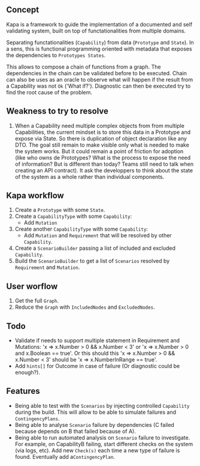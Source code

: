 ## Concept

Kapa is a framework to guide the implementation of a documented and self validating system,
built on top of functationalities from multiple domains.

Separating functationalities (`Capability`) from data (`Prototype` and `State`). In a sens,
this is functional programming oriented with metadata that exposes the dependencies
to `Prototypes States`. 

This allows to compose a chain of functions from a graph. The dependencies in the chain can be validated before to be executed.
Chain can also be uses as an oracle to observe what will happen if the result from a Capability
was not `Ok` ('What if?'). Diagnostic can then be executed try to find the root cause of the problem.

## Weakness to try to resolve

1. When a Capability need multiple complex objects from from multiple Capabilities,
  the current mindset is to store this data in a Prototype and expose via State.
  So there is duplication of object declaration like any DTO.
  The goal still remain to make visible only what is needed to make the system works.
  But it could remain a point of friction for adoption 
  (like who owns de Prototypes? What is the process to expose the need of information? But is different than today?
  Teams still need to talk when creating an API contract).
  It ask the developpers to think about the state of the system as a whole rather than individual components.

## Kapa workflow
1. Create a `Prototype` with some `State`.
1. Create a `CapabilityType` with some `Capability`:
    - Add `Mutation`
1. Create another `CapabilityType` with some `Capability`:
    - Add `Mutation` and `Requirement` that will be resolved by other `Capability`.
1. Create a `ScenarioBuilder` passing a list of included and excluded `Capability`.
1. Build the `ScenarioBuilder` to get a list of `Scenarios` 
   resolved by `Requirement` and `Mutation`.


## User worflow

1. Get the full `Graph`.
1. Reduce the `Graph` with `IncludedNodes` and `ExcludedNodes`.

## Todo

- Validate if needs to support multiple statement in Requirement and Mutations:
  'x => x.Number > 0 && x.Number < 3' or 'x => x.Number > 0 and x.Boolean == true'.
  Or this should this 'x => x.Number > 0 && x.Number < 3' 
  should be 'x => x.NumberInRange == true'.
- Add `hints[]` for Outcome in case of failure (Or diagnostic could be enough?).


## Features

- Being able to test with the `Scenarios` by injecting controlled `Capability` during the build.
  This will allow to be able to simulate failures and `ContingencyPlans`.
- Being able to analyse `Scenario` failure by dependencies 
  (C failed because depends on B that failed because of A).
- Being able to run automated analysis on `Scenario` failure to investigate.
  For example, on CapabilityB failing, start different checks on the system (via logs, etc).
  Add new `Check(s)` each time a new type of failure is found. Eventually add a`ContingencyPlan`.
